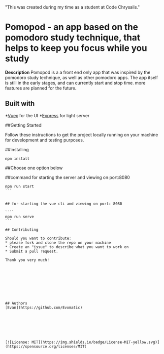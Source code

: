 "This was created during my time as a student at Code Chrysalis."

# Pomopod - an app based on the pomodoro study technique, that helps to keep you focus while you study

**Description** Pomopod is a a front end only app that was inspired by the pomodoro study technique, as well as   other pomodoro apps. The app itself is still in the early stages, and can currently start and stop time. more features are planned for the future.


## Built with

*[Vuex](https://vuejs.org) for the UI
*[Express](http://expressjs.com/) for light server




##Getting Started

Follow these instructions to get the project locally running on your machine for development and testing purposes.

##installing

```
npm install
```

##Choose one option below

##command for starting the server and viewing on port:8080

`````
npm run start
```


## for starting the vue cli and viewing on port: 8080

````
npm run serve
```

## Contributing

Should you want to contribute:
* please fork and clone the repo on your machine
* Create an "issue" to describe what you want to work on
* Submit a pull request.

Thank you very much!









## Authors
[Evan](https://github.com/Evomatic)







[![License: MIT](https://img.shields.io/badge/License-MIT-yellow.svg)](https://opensource.org/licenses/MIT)


